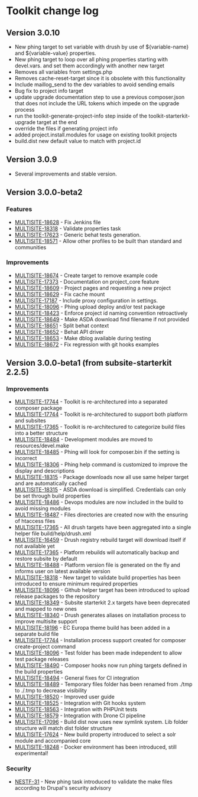 # Toolkit change log
## Version 3.0.10
  * New phing target to set variable with drush by use of ${variable-name} and ${variable-value} properties.
  * New phing target to loop over all phing properties starting with devel.vars. and set them accordingly with another new target
  * Removes all variables from settings.php
  * Removes cache-reset-target since it is obsolete with this functionality
  * Include maillog_send to the dev variables to avoid sending emails
  * Bug fix to project info target
  * update upgrade documentation step to use a previous composer.json that does not include the URL tokens which impede on the upgrade process
  * run the toolkit-generate-project-info step inside of the toolkit-starterkit-upgrade target at the end
  * override the files if generating project info
  * added project.install.modules for usage on existing toolkit projects
  * build.dist new default value to match with project.id

## Version 3.0.9
  * Several improvements and stable version.

## Version 3.0.0-beta2

### Features
  * [MULTISITE-18628] - Fix Jenkins file
  * [MULTISITE-18318] - Validate properties task
  * [MULTISITE-17623] - Generic behat tests generation.
  * [MULTISITE-18571] - Allow other profiles to be built than standard and communities

### Improvements
  * [MULTISITE-18674] - Create target to remove example code
  * [MULTISITE-17373] -  Documentation on project_core feature
  * [MULTISITE-18609] - Project pages and requesting a new project
  * [MULTISITE-18629] - Fix cache mount
  * [MULTISITE-17187] - Include proxy configuration in settings.
  * [MULTISITE-18096] - Phing upload deploy and/or test package
  * [MULTISITE-18423] - Enforce project id naming convention retroactively
  * [MULTISITE-18649] - Make ASDA download find filename if not provided
  * [MULTISITE-18651] - Split behat context
  * [MULTISITE-18652] - Behat API driver
  * [MULTISITE-18653] - Make dblog available during testing
  * [MULTISITE-18672] - Fix regression with git hooks examples

## Version 3.0.0-beta1 (from subsite-starterkit 2.2.5)

### Improvements
  * [MULTISITE-17744] - Toolkit is re-architectured into a separated composer package
  * [MULTISITE-17744] - Toolkit is re-architectured to support both platform and subsites
  * [MULTISITE-17365] - Toolkit is re-architectured to categorize build files into a better structure
  * [MULTISITE-18484] - Development modules are moved to resources/devel.make
  * [MULTISITE-18485] - Phing will look for composer.bin if the setting is incorrect
  * [MULTISITE-18306] - Phing help command is customized to improve the display and descriptions
  * [MULTISITE-18315] - Package downloads now all use same helper target and are automatically cached
  * [MULTISITE-18315] - ASDA download is simplified. Credentials can only be set through build properties
  * [MULTISITE-18486] - Devops modules are now included in the build to avoid missing modules
  * [MULTISITE-18487] - Files directories are created now with the ensuring of htaccess files
  * [MULTISITE-17365] - All drush targets have been aggregated into a single helper file build/help/drush.xml
  * [MULTISITE-16459] - Drush registry rebuild target will download itself if not available yet
  * [MULTISITE-17365] - Platform rebuilds will automatically backup and restore subsite by default
  * [MULTISITE-18488] - Platform version file is generated on the fly and informs user on latest available version
  * [MULTISITE-18318] - New target to validate build properties has been introduced to ensure minimum required properties
  * [MULTISITE-18096] - Github helper target has been introduced to upload release packages to the repository
  * [MULTISITE-18349] - Subsite starterkit 2.x targets have been deprecated and mapped to new ones
  * [MULTISITE-18340] - Drush generates aliases on installation process to improve multisite support
  * [MULTISITE-18196] - EC Europa theme build has been added in a separate build file
  * [MULTISITE-17744] - Installation process support created for composer create-project command
  * [MULTISITE-18096] - Test folder has been made independent to allow test package releases
  * [MULTISITE-18490] - Composer hooks now run phing targets defined in the build properties
  * [MULTISITE-18494] - General fixes for CI integration
  * [MULTISITE-18489] - Temporary files folder has been renamed from ./tmp to ./.tmp to decrease visibility
  * [MULTISITE-18520] - Improved user guide
  * [MULTISITE-18525] - Integration with Git hooks system
  * [MULTISITE-18563] - Integration with PHPUnit tests
  * [MULTISITE-18579] - Integration with Drone CI pipeline
  * [MULTISITE-17096] - Build dist now uses new symlink system. Lib folder structure will match dist folder structure
  * [MULTISITE-17624] - New build property introduced to select a solr module and accompanied core
  * [MULTISITE-18248] - Docker environment has been introduced, still experimental!

### Security
  * [NESTF-31] - New phing task introduced to validate the make files according to Drupal's security advisory


[//]: # (Reference urls)
[MULTISITE-17744]: https://webgate.ec.europa.eu/CITnet/jira/browse/MULTISITE-18492
[MULTISITE-17365]: https://webgate.ec.europa.eu/CITnet/jira/browse/MULTISITE-17365
[MULTISITE-18484]: https://webgate.ec.europa.eu/CITnet/jira/browse/MULTISITE-18484
[MULTISITE-18485]: https://webgate.ec.europa.eu/CITnet/jira/browse/MULTISITE-18485
[MULTISITE-18306]: https://webgate.ec.europa.eu/CITnet/jira/browse/MULTISITE-18306
[MULTISITE-18315]: https://webgate.ec.europa.eu/CITnet/jira/browse/MULTISITE-18315
[MULTISITE-18486]: https://webgate.ec.europa.eu/CITnet/jira/browse/MULTISITE-18486
[MULTISITE-18487]: https://webgate.ec.europa.eu/CITnet/jira/browse/MULTISITE-18487
[MULTISITE-17365]: https://webgate.ec.europa.eu/CITnet/jira/browse/MULTISITE-17365
[MULTISITE-16459]: https://webgate.ec.europa.eu/CITnet/jira/browse/MULTISITE-16459
[MULTISITE-17365]: https://webgate.ec.europa.eu/CITnet/jira/browse/MULTISITE-17365
[MULTISITE-18488]: https://webgate.ec.europa.eu/CITnet/jira/browse/MULTISITE-18488
[MULTISITE-18318]: https://webgate.ec.europa.eu/CITnet/jira/browse/MULTISITE-18318
[MULTISITE-18096]: https://webgate.ec.europa.eu/CITnet/jira/browse/MULTISITE-18096
[MULTISITE-18349]: https://webgate.ec.europa.eu/CITnet/jira/browse/MULTISITE-18349
[MULTISITE-18340]: https://webgate.ec.europa.eu/CITnet/jira/browse/MULTISITE-18340
[MULTISITE-18196]: https://webgate.ec.europa.eu/CITnet/jira/browse/MULTISITE-18196
[MULTISITE-17744]: https://webgate.ec.europa.eu/CITnet/jira/browse/MULTISITE-17744
[MULTISITE-18096]: https://webgate.ec.europa.eu/CITnet/jira/browse/MULTISITE-18096
[MULTISITE-18490]: https://webgate.ec.europa.eu/CITnet/jira/browse/MULTISITE-18490
[MULTISITE-18494]: https://webgate.ec.europa.eu/CITnet/jira/browse/MULTISITE-18494
[MULTISITE-18489]: https://webgate.ec.europa.eu/CITnet/jira/browse/MULTISITE-18489
[MULTISITE-18520]: https://webgate.ec.europa.eu/CITnet/jira/browse/MULTISITE-18520
[MULTISITE-18525]: https://webgate.ec.europa.eu/CITnet/jira/browse/MULTISITE-18525
[MULTISITE-18563]: https://webgate.ec.europa.eu/CITnet/jira/browse/MULTISITE-18563
[MULTISITE-18579]: https://webgate.ec.europa.eu/CITnet/jira/browse/MULTISITE-18579
[MULTISITE-17096]: https://webgate.ec.europa.eu/CITnet/jira/browse/MULTISITE-17096
[MULTISITE-17624]: https://webgate.ec.europa.eu/CITnet/jira/browse/MULTISITE-17624
[MULTISITE-18248]: https://webgate.ec.europa.eu/CITnet/jira/browse/MULTISITE-18248
[MULTISITE-18628]: https://webgate.ec.europa.eu/CITnet/jira/browse/MULTISITE-18628
[MULTISITE-18318]: https://webgate.ec.europa.eu/CITnet/jira/browse/MULTISITE-18318
[MULTISITE-17623]: https://webgate.ec.europa.eu/CITnet/jira/browse/MULTISITE-17623
[MULTISITE-18571]: https://webgate.ec.europa.eu/CITnet/jira/browse/MULTISITE-18571
[MULTISITE-18674]: https://webgate.ec.europa.eu/CITnet/jira/browse/MULTISITE-18674
[MULTISITE-17373]: https://webgate.ec.europa.eu/CITnet/jira/browse/MULTISITE-17373
[MULTISITE-18609]: https://webgate.ec.europa.eu/CITnet/jira/browse/MULTISITE-18609
[MULTISITE-18629]: https://webgate.ec.europa.eu/CITnet/jira/browse/MULTISITE-18629
[MULTISITE-17187]: https://webgate.ec.europa.eu/CITnet/jira/browse/MULTISITE-17187
[MULTISITE-18096]: https://webgate.ec.europa.eu/CITnet/jira/browse/MULTISITE-18096
[MULTISITE-18423]: https://webgate.ec.europa.eu/CITnet/jira/browse/MULTISITE-18423
[MULTISITE-18649]: https://webgate.ec.europa.eu/CITnet/jira/browse/MULTISITE-18649
[MULTISITE-18651]: https://webgate.ec.europa.eu/CITnet/jira/browse/MULTISITE-18651
[MULTISITE-18652]: https://webgate.ec.europa.eu/CITnet/jira/browse/MULTISITE-18652
[MULTISITE-18653]: https://webgate.ec.europa.eu/CITnet/jira/browse/MULTISITE-18653
[MULTISITE-18672]: https://webgate.ec.europa.eu/CITnet/jira/browse/MULTISITE-18672
[NESTF-31]: https://webgate.ec.europa.eu/CITnet/jira/browse/NESTF-31
